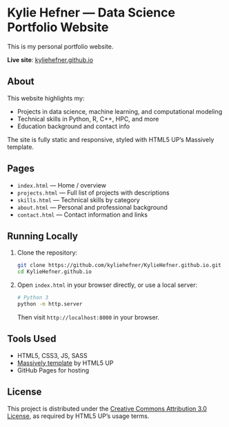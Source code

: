 # Kylie Hefner — Data Science Portfolio Website

This is my personal portfolio website.

**Live site**: [kyliehefner.github.io](https://kyliehefner.github.io)

## About

This website highlights my:

- Projects in data science, machine learning, and computational modeling
- Technical skills in Python, R, C++, HPC, and more
- Education background and contact info

The site is fully static and responsive, styled with HTML5 UP’s Massively template.

## Pages

- `index.html` — Home / overview
- `projects.html` — Full list of projects with descriptions
- `skills.html` — Technical skills by category
- `about.html` — Personal and professional background
- `contact.html` — Contact information and links

## Running Locally

1. Clone the repository:
   ```bash
   git clone https://github.com/kyliehefner/KylieHefner.github.io.git
   cd KylieHefner.github.io
   ```

2. Open `index.html` in your browser directly, or use a local server:

   ```bash
   # Python 3
   python -m http.server
   ```

   Then visit `http://localhost:8000` in your browser.

## Tools Used

* HTML5, CSS3, JS, SASS
* [Massively template](https://html5up.net/massively) by HTML5 UP
* GitHub Pages for hosting

## License

This project is distributed under the [Creative Commons Attribution 3.0 License](https://html5up.net/license), as required by HTML5 UP’s usage terms.

